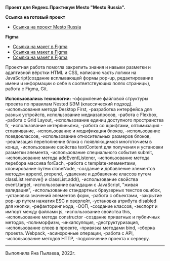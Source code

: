 **Проект для Яндекс.Практикум Mesto "Mesto Russia".**

**Cсылка на готовый проект**
* [Ссылка на проект Mesto Russia](https://ianapylaeva.github.io/mesto/)

**Figma**
* [Ссылка на макет в Figma](https://www.figma.com/file/2cn9N9jSkmxD84oJik7xL7/JavaScript.-Sprint-4?node-id=0%3A1)
* [Ссылка на макет в Figma](https://www.figma.com/file/bjyvbKKJN2naO0ucURl2Z0/JavaScript.-Sprint-5?node-id=0%3A1)
* [Ссылка на макет в Figma](https://www.figma.com/file/kRVLKwYG3d1HGLvh7JFWRT/JavaScript.-Sprint-6?node-id=0%3A1)

Проектная работа помогла закрепить знания и навыки разметки и адаптивной вёрстки HTML и CSS, написано часть логики на JavaScript(создание всплывающей формы pop-up, редактирование имени и информации о себе в соответствующих полях страницы), работа с Figma, Git.

__Использовались технологии:__
-оформление файловой структуры проекта по правилам Nested БЭМ (классический подход).
-использования метода Desktop First,
-разработка интерфейса для разных устройств, использование медиазапросов,
-работа с Flexbox,
-работа с Grid Layout,
-использование единиц доступного пространства fr,
-использование интерлиньяжа,
-работа со шрифтами, оптимизация - сглаживание,
-использование и модификация блоков,
-использование псевдоклассов,
-использование относительных размеров блоков,
-реализация переполнение блока с появляющимся многоточием в конце,
-использование свойства textContent для получения и установки разметки элемента,
-использование специального события submit,
-использование метода addEventListener,
-использование метода перебора массива forEach,
-работа с template-элементами, клонирование путем cloneNode,
-создание и добавление элементов методом append, prepend,
-удаление и добавление классов путем classList.remove() и classList.add(),
-использование свойства event.target,
-использование валидации с JavaScript, "живая валидация",
-использование стандартных браузерных текстов ошибок,
-установка значений элементов форм,
-работа с объектами,
-закрытие pop-up путем нажатия ESC и оверлейт,
-установка атрибута disabled для кнопки,
-рефакторинг кода,
-ООП,
-создание классов,
-экспорт и импорт между файлами js,
-использование свойства this,
-использование метода constructor
-создание приватных и публичных методов,
-полиморфизм,
-инкапсуляция,
-деструктуризация,
-использование слоев в проекте,
-привязка методами bind,
-сборка проекта. Webpack,
-асинхронные операции,
-работа с API,
-использование методов HTTP,
-подключение проекта к серверу.


________________________________________________________________________________________________________________________________

Выполнила Яна Пылаева, 2022г.
